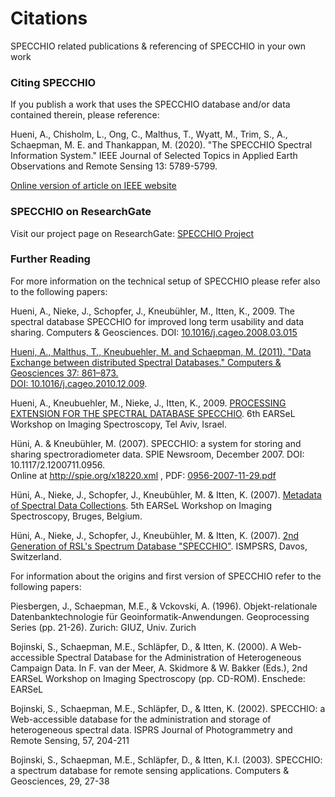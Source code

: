 # Citations

SPECCHIO related publications & referencing of SPECCHIO in your own work

### Citing SPECCHIO 

If you publish a work that uses the SPECCHIO database and/or data contained therein, please reference:

Hueni, A., Chisholm, L., Ong, C., Malthus, T., Wyatt, M., Trim, S., A., Schaepman, M. E. and Thankappan, M. (2020). "The SPECCHIO Spectral Information System." IEEE Journal of Selected Topics in Applied Earth Observations and Remote Sensing 13: 5789-5799.

<u><a href="https://ieeexplore.ieee.org/document/9201132">Online version of article on IEEE website</a></u>



### SPECCHIO on ResearchGate

Visit our project page on ResearchGate: <a href="https://www.researchgate.net/project/SPECCHIO-Spectral-Information-System">SPECCHIO Project</a>

### Further Reading 

For more information on the technical setup of SPECCHIO 
please refer also to the following papers:

Hueni, A., Nieke, J., Schopfer, J., Kneub&uuml;hler, M., Itten, K., 2009. The spectral database SPECCHIO for improved long term usability and data sharing. Computers & Geosciences.
                  DOI: <a href="http://dx.doi.org/10.1016/j.cageo.2008.03.015">10.1016/j.cageo.2008.03.015


Hueni, A., Malthus, T., Kneubuehler, M. and Schaepman, M. (2011). "Data Exchange between distributed Spectral Databases." Computers & Geosciences 37: 861–873. <br>
                  DOI: <a href="http://dx.doi.org/10.1016/j.cageo.2010.12.009">10.1016/j.cageo.2010.12.009</a>.
                  
Hueni, A., Kneubuehler, M., Nieke, J., Itten, K., 2009. <u><a href="https://www.researchgate.net/publication/281755707_Processing_extension_for_the_spectral_database_SPECCHIO">PROCESSING EXTENSION FOR THE SPECTRAL DATABASE SPECCHIO</a></u>. 6th EARSeL Workshop on Imaging Spectroscopy, Tel Aviv, Israel.

H&uuml;ni, A. &amp; Kneub&uuml;hler, M. (2007). SPECCHIO: a system for storing and sharing spectroradiometer data. SPIE Newsroom, December 2007. 
                  DOI: 10.1117/2.1200711.0956.  
                  Online at <u><a href="http://spie.org/x18220.xml">http://spie.org/x18220.xml</a></u>
                  , PDF: <u><a href="http://spie.org/documents/Newsroom/Imported/0956/0956-2007-11-29.pdf">0956-2007-11-29.pdf</a></u>                  

H&uuml;ni, A., Nieke, J., Schopfer, J., Kneub&uuml;hler, M. &amp; Itten, K. (2007). <u><a href="http://www.zora.uzh.ch/77970/1/2007_HueniA_EARSeL_2007_Paper_Hueni_et_al_Kopie_.pdf">Metadata of Spectral Data Collections</a></u>. 5th EARSeL Workshop on Imaging Spectroscopy, Bruges, Belgium.

H&uuml;ni, A., Nieke, J., Schopfer, J., Kneub&uuml;hler, M. &amp; Itten, K. (2007). <u><a href="http://www.zora.uzh.ch/77969/1/2007_HueniA_P98_Kopie_.pdf">2nd Generation of RSL's Spectrum Database &quot;SPECCHIO&quot;</a></u>. ISMPSRS, Davos, Switzerland.      
      


For information about the origins and first version of SPECCHIO refer to the following papers:

Piesbergen, J., Schaepman, M.E., & Vckovski, A. (1996). Objekt-relationale Datenbanktechnologie f&uuml;r Geoinformatik-Anwendungen. Geoprocessing Series (pp. 21-26). Zurich: GIUZ, Univ. Zurich

Bojinski, S., Schaepman, M.E., Schl&auml;pfer, D., & Itten, K. (2000). A Web-accessible Spectral Database for the Administration of Heterogeneous Campaign Data. In F. van der Meer, A. Skidmore & W. Bakker (Eds.), 2nd EARSeL Workshop on Imaging Spectroscopy (pp. CD-ROM). Enschede: EARSeL

Bojinski, S., Schaepman, M.E., Schl&auml;pfer, D., & Itten, K. (2002). SPECCHIO: a Web-accessible database for the administration and storage of heterogeneous spectral data. ISPRS Journal of Photogrammetry and Remote Sensing, 57, 204-211

Bojinski, S., Schaepman, M.E., Schl&auml;pfer, D., & Itten, K.I. (2003). SPECCHIO: a spectrum database for remote sensing applications. Computers & Geosciences, 29, 27-38

